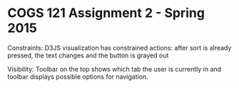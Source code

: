 COGS 121 Assignment 2 - Spring 2015
===========

Constraints:
	D3JS visualization has constrained actions: after sort is already pressed, the text changes and the button is grayed out

Visibility:
	Toolbar on the top shows which tab the user is currently in and toolbar displays possible options for navigation.